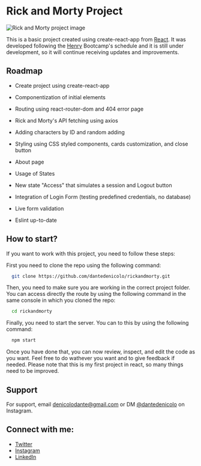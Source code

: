 
# Rick and Morty Project

![Rick and Morty project image](https://imgur.com/HdHbUe6.png)

This is a basic project created using create-react-app from [React](https://react.dev/). It was developed following the [Henry](https://soyhenry.com) Bootcamp's schedule and it is still under development, so it will continue receiving updates and improvements.

## Roadmap

- Create project using create-react-app

- Componentization of initial elements

- Routing using react-router-dom and 404 error page

- Rick and Morty's API fetching using axios

- Adding characters by ID and random adding

- Styling using CSS styled components, cards customization, and close button

- About page

- Usage of States

- New state "Access" that simulates a session and Logout button

- Integration of Login Form (testing predefined credentials, no database)

- Live form validation

- Eslint up-to-date


## How to start?

If you want to work with this project, you need to follow these steps:

First you need to clone the repo using the following command:
```bash
  git clone https://github.com/dantedenicolo/rickandmorty.git
```

Then, you need to make sure you are working in the correct project folder. You can access directly the route by using the following command in the same console in which you cloned the repo:
```bash
  cd rickandmorty
```

Finally, you need to start the server. You can to this by using the following command:
```bash
  npm start
```

Once you have done that, you can now review, inspect, and edit the code as you want. Feel free to do wathever you want and to give feedback if needed. Please note that this is my first project in react, so many things need to be improved.


## Support

For support, email denicolodante@gmail.com or DM [@dantedenicolo](https://instagram.com/dantedenicolo) on Instagram.

## Connect with me:

- [Twitter](https://twitter.com/dantutu_)
- [Instagram](https://instagram.com/dantedenicolo)
- [LinkedIn](https://www.linkedin.com/in/dantedenicolo/)

